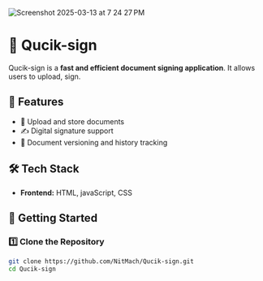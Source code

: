 ![Screenshot 2025-03-13 at 7 24 27 PM](https://github.com/user-attachments/assets/fad96929-7c69-4fe5-af12-2bf7902a494d)

# 🚀 Qucik-sign

Qucik-sign is a **fast and efficient document signing application**. It allows users to upload, sign.  

## 🌟 Features
- 📂 Upload and store documents  
- ✍️ Digital signature support  
- 📜 Document versioning and history tracking  

## 🛠️ Tech Stack
- **Frontend:** HTML, javaScript, CSS  

## 🚀 Getting Started

### 1️⃣ Clone the Repository
```bash
git clone https://github.com/NitMach/Qucik-sign.git
cd Qucik-sign

